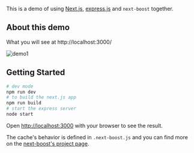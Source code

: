 This is a demo of using [Next.js](https://nextjs.org/), [express.js](https://github.com/expressjs/express) and `next-boost` together.

## About this demo 

What you will see at http://localhost:3000/

![demo1](https://i.imgur.com/hYbJLtH.png)

## Getting Started

```bash
# dev mode
npm run dev
# to build the next.js app
npm run build
# start the express server
node start
```

Open [http://localhost:3000](http://localhost:3000) with your browser to see the result.

The cache's behavior is defined in `.next-boost.js` and you can find more on the [next-boost's project page](https://github.com/rjyo/next-boost).
